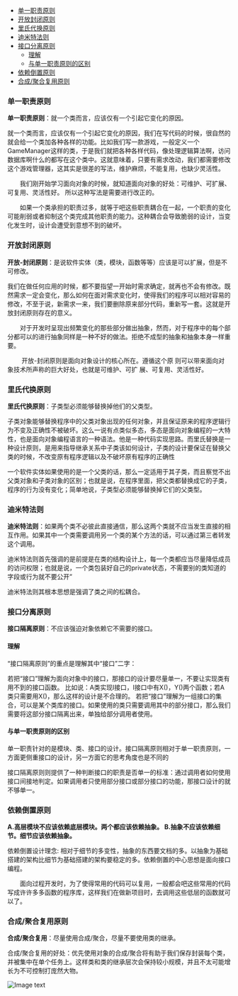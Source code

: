 - [单一职责原则](#单一职责原则)
- [开放封闭原则](#开放封闭原则)
- [里氏代换原则](#里氏代换原则)
- [迪米特法则](#迪米特法则)
- [接口分离原则](#接口分离原则)
  - [理解](#理解)
  - [与单一职责原则的区别](#与单一职责原则的区别)
- [依赖倒置原则](#依赖倒置原则)
- [合成/聚合复用原则](#合成聚合复用原则)
### 单一职责原则
**单一职责原则**：就一个类而言，应该仅有一个引起它变化的原因。

就一个类而言，应该仅有一个引起它变化的原因，我们在写代码的时候，很自然的就会给一个类加各种各样的功能。比如我们写一款游戏，一般定义一个GameManager这样的类，于是我们就把各种各样代码，像处理逻辑算法啊，访问数据库啊什么的都写在这个类中。这就意味着，只要有需求改动，我们都需要修改这个游戏管理器，这其实是很差的写法，维护麻烦，不能复用，也缺少灵活性。

  我们刚开始学习面向对象的时候，就知道面向对象的好处：可维护、可扩展、可复用、灵活性好。 所以这种写法是需要进行改正的。

  如果一个类承担的职责过多，就等于吧这些职责耦合在一起，一个职责的变化可能削弱或者抑制这个类完成其他职责的能力。这种耦合会导致脆弱的设计，当变化发生时，设计会遭受到意想不到的破坏。
### 开放封闭原则
**开放-封闭原则**：是说软件实体（类，模块，函数等等）应该是可以扩展，但是不可修改。

我们在做任何应用的时候，都不要指望一开始时需求确定，就再也不会有修改。既然需求一定会变化，那么如何在面对需求变化时，使得我们的程序可以相对容易的修改，不至于说，新需求一来，我们要删除原来部分代码，重新写一套。这就是开放封闭原则存在的意义。

  对于开发时呈现出频繁变化的那些部分做出抽象，然而，对于程序中的每个部分都可以的进行抽象同样是一种不好的做法。拒绝不成型的抽象和抽象本身一样重要。

   开放-封闭原则是面向对象设计的核心所在。遵循这个原 则可以带来面向对象技术所声称的巨大好处，也就是可维护、可扩 展、可复用、灵活性好。
### 里氏代换原则
**里氏代换原则**：子类型必须能够替换掉他们的父类型。

子类对象能够替换程序中的父类对象出现的任何对象，并且保证原来的程序逻辑行为不变及正确性不被破坏。这么一说有点类似多态，多态是面向对象编程的一大特性，也是面向对象编程语言的一种语法。他是一种代码实现思路。而里氏替换是一种设计原则，是用来指导继承关系中子类该如何设计，子类的设计要保证在替换父类的时候，不改变原有程序逻辑以及不破坏原有程序的正确性

一个软件实体如果使用的是一个父类的话，那么一定适用于其子类，而且察觉不出父类对象和子类对象的区别；也就是说，在程序里面，把父类都替换成它的子类，程序的行为没有变化；简单地说，子类型必须能够替换掉它们的父类型。

### 迪米特法则
**迪米特法则**：如果两个类不必彼此直接通信，那么这两个类就不应当发生直接的相互作用。如果其中一个类需要调用另一个类的某个方法的话，可以通过第三者转发这个调用。

迪米特法则首先强调的是前提是在类的结构设计上，每一个类都应当尽量降低成员的访问权限；也就是说，一个类包装好自己的private状态，不需要别的类知道的字段或行为就不要公开”

迪米特法则其根本思想是强调了类之间的松耦合。
### 接口分离原则
**接口隔离原则**：不应该强迫对象依赖它不需要的接口。
#### 理解
“接口隔离原则”的重点是理解其中“接口”二字：

若把“接口”理解为面向对象中的接口，那接口的设计要尽量单一，不要让实现类有用不到的接口函数。
比如说：A类实现I接口，I接口中有X()，Y()两个函数；若A类只需要用X()，那么这样的设计是不合理的。
若把“接口”理解为一组接口的集合，可以是某个类库的接口。如果使用的类只需要调用其中的部分接口，那么我们需要将这部分接口隔离出来，单独给部分调用者使用。
#### 与单一职责原则的区别
单一职责针对的是模块、类、接口的设计。接口隔离原则相对于单一职责原则，一方面更侧重接口的设计，另一方面它的思考角度也是不同的

接口隔离原则则提供了一种判断接口的职责是否单一的标准：通过调用者如何使用接口间接地判定。如果调用者只使用部分接口或部分接口的功能，那接口设计的就不够单一。
### 依赖倒置原则
**A.高层模块不应该依赖底层模块。两个都应该依赖抽象。
B.抽象不应该依赖细节。细节应该依赖抽象。**

依赖倒置设计理念: 相对于细节的多变性，抽象的东西要文档的多。以抽象为基础搭建的架构比细节为基础搭建的架构要稳定的多。依赖倒置的中心思想是面向接口编程。

  面向过程开发时，为了使得常用的代码可以复用，一般都会吧这些常用的代码写成许许多多函数的程序库，这样我们在做新项目时，去调用这些低层的函数就可以了。
### 合成/聚合复用原则
**合成/聚合复用**：尽量使用合成/聚合，尽量不要使用类的继承。

合成/聚合复用的好处：优先使用对象的合成/聚合将有助于我们保存封装每个类，并被集中在单个任务上。这样类和类的继承层次会保持较小规模，并且不太可能增长为不可控制打庞然大物。



![Image text](https://github.com/7Meet112/Others/blob/main/designModel.jpg)
